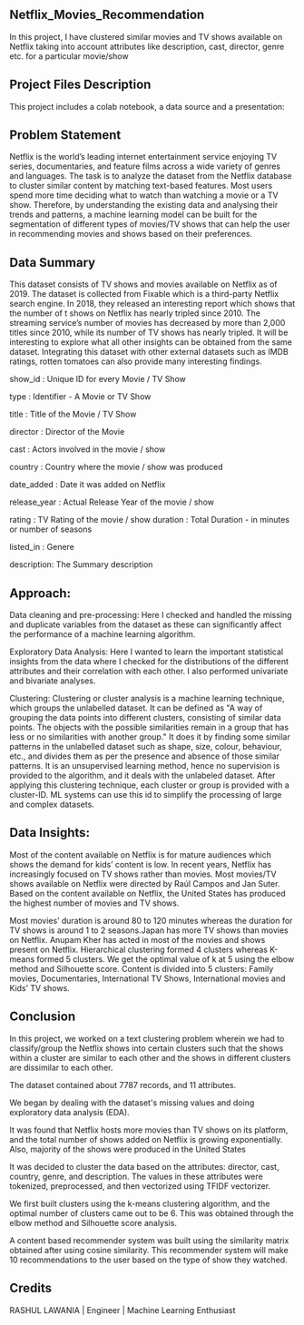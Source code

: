## Netflix_Movies_Recommendation

In this project, I have clustered similar movies and TV shows available on Netflix taking into account attributes like description, cast, director, genre etc. for a particular movie/show
## Project Files Description
This project includes a colab notebook, a data source and a presentation:
## Problem Statement
Netflix is the world’s leading internet entertainment service enjoying TV series, documentaries, and feature films across a wide variety of genres and languages. The task is to analyze the dataset from the Netflix database to cluster similar content by matching text-based features. Most users spend more time deciding what to watch than watching a movie or a TV show. Therefore, by understanding the existing data and analysing their trends and patterns, a machine learning model can be built for the segmentation of different types of movies/TV shows that can help the user in recommending movies and shows based on their preferences.
## Data Summary

This dataset consists of TV shows and movies available on Netflix as of 2019. The dataset is collected from Fixable which is a third-party Netflix search engine. In 2018, they released an interesting report which shows that the number of t shows on Netflix has nearly tripled since 2010. The streaming service’s number of movies has decreased by more than 2,000 titles since 2010, while its number of TV shows has nearly tripled. It will be interesting to explore what all other insights can be obtained from the same dataset. Integrating this dataset with other external datasets such as IMDB ratings, rotten tomatoes can also provide many interesting findings.

show_id : Unique ID for every Movie / TV Show

type : Identifier - A Movie or TV Show

title : Title of the Movie / TV Show

director : Director of the Movie

cast : Actors involved in the movie / show

country : Country where the movie / show was produced

date_added : Date it was added on Netflix

release_year : Actual Release Year of the movie / show

rating : TV Rating of the movie / show
duration : Total Duration - in minutes or number of seasons

listed_in : Genere

description: The Summary description
##  Approach:
Data cleaning and pre-processing: Here I checked and handled the missing and duplicate variables from the dataset as these can significantly affect the performance of a machine learning algorithm.

Exploratory Data Analysis: Here I wanted to learn the important statistical insights from the data where I checked for the distributions of the different attributes and their correlation with each other. I also performed univariate and bivariate analyses.

Clustering: Clustering or cluster analysis is a machine learning technique, which groups the unlabelled dataset. It can be defined as "A way of grouping the data points into different clusters, consisting of similar data points. The objects with the possible similarities remain in a group that has less or no similarities with another group." It does it by finding some similar patterns in the unlabelled dataset such as shape, size, colour, behaviour, etc., and divides them as per the presence and absence of those similar patterns. It is an unsupervised learning method, hence no supervision is provided to the algorithm, and it deals with the unlabeled dataset. After applying this clustering technique, each cluster or group is provided with a cluster-ID. ML systems can use this id to simplify the processing of large and complex datasets.
## Data Insights:
Most of the content available on Netflix is for mature audiences which shows the demand for kids’ content is low.
In recent years, Netflix has increasingly focused on TV shows rather than movies.
Most movies/TV shows available on Netflix were directed by Raúl Campos and Jan Suter.
Based on the content available on Netflix, the United States has produced the highest number of movies and TV shows.

Most movies’ duration is around 80 to 120 minutes whereas the duration for TV shows is around 1 to 2 seasons.Japan has more TV shows than movies on Netflix.
Anupam Kher has acted in most of the movies and shows present on Netflix.
Hierarchical clustering formed 4 clusters whereas K-means formed 5 clusters.
We get the optimal value of k at 5 using the elbow method and Silhouette score.
Content is divided into 5 clusters: Family movies, Documentaries, International TV Shows, International movies and Kids’ TV shows.
## Conclusion
In this project, we worked on a text clustering problem wherein we had to classify/group the Netflix shows into certain clusters such that the shows within a cluster are similar to each other and the shows in different clusters are dissimilar to each other.

The dataset contained about 7787 records, and 11 attributes.

We began by dealing with the dataset's missing values and doing exploratory data analysis (EDA).

It was found that Netflix hosts more movies than TV shows on its platform, and the total number of shows added on Netflix is growing exponentially. Also, majority of the shows were produced in the United States

It was decided to cluster the data based on the attributes: director, cast, country, genre, and description. The values in these attributes were tokenized, preprocessed, and then vectorized using TFIDF vectorizer.

We first built clusters using the k-means clustering algorithm, and the optimal number of clusters came out to be 6. This was obtained through the elbow method and Silhouette score analysis.

A content based recommender system was built using the similarity matrix obtained after using cosine similarity. This recommender system will make 10 recommendations to the user based on the type of show they watched.
## Credits
RASHUL LAWANIA | Engineer | Machine Learning Enthusiast
